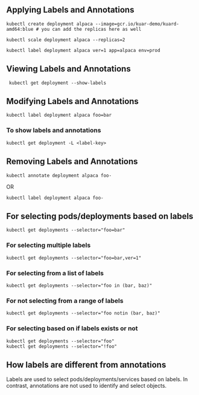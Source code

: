 ## Applying Labels and Annotations

```
kubectl create deployment alpaca --image=gcr.io/kuar-demo/kuard-amd64:blue # you can add the replicas here as well

kubectl scale deployment alpaca --replicas=2

kubectl label deployment alpaca ver=1 app=alpaca env=prod
```

## Viewing Labels and Annotations

```
 kubectl get deployment --show-labels
```

## Modifying Labels and Annotations

```
kubectl label deployment alpaca foo=bar
```

### To show labels and annotations

```
kubectl get deployment -L <label-key>
```

## Removing Labels and Annotations

```
kubectl annotate deployment alpaca foo-
```

OR

```
kubectl label deployment alpaca foo-
```

## For selecting pods/deployments based on labels

```
kubectl get deployments --selector="foo=bar"
```

### For selecting multiple labels

```
kubectl get deployments --selector="foo=bar,ver=1"
```

### For selecting from a list of labels

```
kubectl get deployments --selector="foo in (bar, baz)"
```

### For not selecting from a range of labels

```
kubectl get deployments --selector="foo notin (bar, baz)"
```

### For selecting based on if labels exists or not

```
kubectl get deployments --selector="foo"
kubectl get deployments --selector="!foo"
```

## How labels are different from annotations

Labels are used to select pods/deployments/services based on labels.
In contrast, annotations are not used to identify and select objects.
